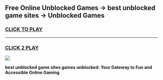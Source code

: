 
## Free Online Unblocked Games → best unblocked game sites → Unblocked Games
<h3>
<a href="https://premium.freeplayer.one?title=best_unblocked_game_sites&ref=21F">CLICK TO PLAY</a></h3>
<hr>

<h3>
<a href="https://premium.freeplayer.one?title=best_unblocked_game_sites&ref=21F">CLICK 2 PLAY</a>
  
</h3>

<a href="https://premium.freeplayer.one?title=best_unblocked_game_sites&ref=21F/"><img src="https://clearcache.store/games.png"></a>


**best unblocked game sites games unblocked: Your Gateway to Fun and Accessible Online Gaming**
